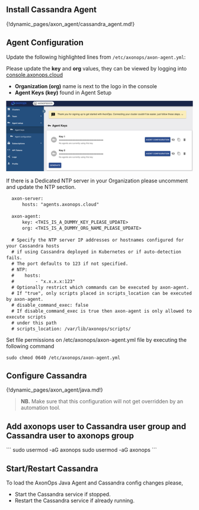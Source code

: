 <h2>Install Cassandra Agent </h2>

{!dynamic_pages/axon_agent/cassandra_agent.md!}

<h2>Agent Configuration </h2>

<p>Update the following highlighted lines from <code>/etc/axonops/axon-agent.yml</code>:</p>
<p>Please update the <strong>key</strong> and <strong>org</strong> values, they can be viewed by logging into <a href="https://console.axonops.cloud" target="_blank">console.axonops.cloud</a></p>
<ul>
<li><strong>Organization (org)</strong> name is next to the logo in the console</li>
<li><strong>Agent Keys (key)</strong> found in Agent Setup</li>
</ul>
<p><img src="/get_started/agent_keys.png" /></p>

If there is a Dedicated NTP server in your Organization please uncomment and update the NTP section. 

```
  axon-server:
      hosts: "agents.axonops.cloud"
  
  axon-agent:
      key: <THIS_IS_A_DUMMY_KEY_PLEASE_UPDATE>
      org: <THIS_IS_A_DUMMY_ORG_NAME_PLEASE_UPDATE>

  # Specify the NTP server IP addresses or hostnames configured for your Cassandra hosts
  # if using Cassandra deployed in Kubernetes or if auto-detection fails.
  # The port defaults to 123 if not specified.
  # NTP:
  #    hosts:
  #        - "x.x.x.x:123"
  # Optionally restrict which commands can be executed by axon-agent.
  # If "true", only scripts placed in scripts_location can be executed by axon-agent.
  # disable_command_exec: false
  # If disable_command_exec is true then axon-agent is only allowed to execute scripts
  # under this path
  # scripts_location: /var/lib/axonops/scripts/
```

Set file permissions on /etc/axonops/axon-agent.yml file by executing the following command

```
sudo chmod 0640 /etc/axonops/axon-agent.yml
```

<h2>Configure Cassandra</h2>

{!dynamic_pages/axon_agent/java.md!}

<blockquote>
<p><strong>NB.</strong> Make sure that this configuration will not get overridden by an automation tool.</p>
</blockquote>

<h2>Add axonops user to Cassandra user group and Cassandra user to axonops group</h2>
```
sudo usermod -aG <your_cassandra_group> axonops
sudo usermod -aG axonops <your_cassandra_user>
```

<h2>Start/Restart Cassandra</h2>

To load the AxonOps Java Agent and Cassandra config changes please,

<ul>
<li>Start the Cassandra service if stopped. </li>
<li>Restart the Cassandra service if already running.</li>
</ul>